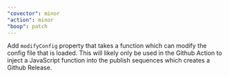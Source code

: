 ```yaml
---
"covector": minor
"action": minor
"boop": patch
---
```


Add `modifyConfig` property that takes a function which can modify the config file that is loaded. This will likely only be used in the Github Action to inject a JavaScript function into the publish sequences which creates a Github Release.
